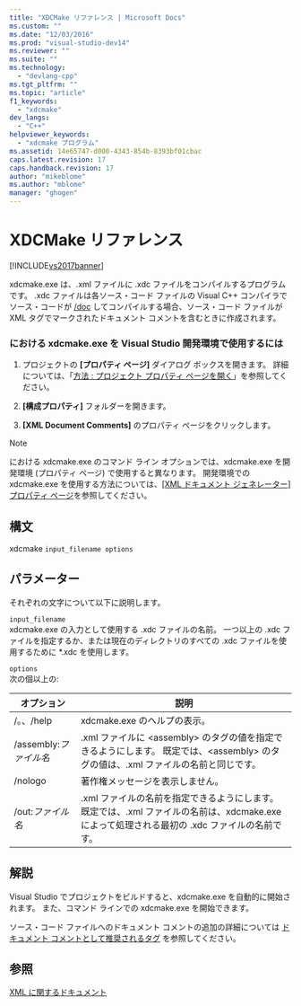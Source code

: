 ```yaml
---
title: "XDCMake リファレンス | Microsoft Docs"
ms.custom: ""
ms.date: "12/03/2016"
ms.prod: "visual-studio-dev14"
ms.reviewer: ""
ms.suite: ""
ms.technology: 
  - "devlang-cpp"
ms.tgt_pltfrm: ""
ms.topic: "article"
f1_keywords: 
  - "xdcmake"
dev_langs: 
  - "C++"
helpviewer_keywords: 
  - "xdcmake プログラム"
ms.assetid: 14e65747-d000-4343-854b-8393bf01cbac
caps.latest.revision: 17
caps.handback.revision: 17
author: "mikeblome"
ms.author: "mblome"
manager: "ghogen"
---
```

# XDCMake リファレンス
[!INCLUDE[vs2017banner](../assembler/inline/includes/vs2017banner.md)]

xdcmake.exe は、.xml ファイルに .xdc ファイルをコンパイルするプログラムです。  .xdc ファイルは各ソース・コード ファイルの Visual C\+\+ コンパイラでソース・コードが [\/doc](../build/reference/doc-process-documentation-comments-c-cpp.md) してコンパイルする場合、ソース・コード ファイルが XML タグでマークされたドキュメント コメントを含むときに作成されます。  
  
### における xdcmake.exe を Visual Studio 開発環境で使用するには  
  
1.  プロジェクトの **\[プロパティ ページ\]** ダイアログ ボックスを開きます。  詳細については、「[方法 : プロジェクト プロパティ ページを開く](../misc/how-to-open-project-property-pages.md)」を参照してください。  
  
2.  **\[構成プロパティ\]** フォルダーを開きます。  
  
3.  **\[XML Document Comments\]** のプロパティ ページをクリックします。  
  
> [!NOTE]
>  における xdcmake.exe のコマンド ライン オプションでは、xdcmake.exe を開発環境 \(プロパティ ページ\) で使用すると異なります。  開発環境での xdcmake.exe を使用する方法については、[\[XML ドキュメント ジェネレーター\] プロパティ ページ](../Topic/XML%20Document%20Generator%20Tool%20Property%20Pages.md)を参照してください。  
  
## 構文  
 xdcmake `input_filename options`  
  
## パラメーター  
 それぞれの文字について以下に説明します。  
  
 `input_filename`  
 xdcmake.exe の入力として使用する .xdc ファイルの名前。  一つ以上の .xdc ファイルを指定するか、または現在のディレクトリのすべての .xdc ファイルを使用するために \*.xdc を使用します。  
  
 `options`  
 次の個以上の:  
  
|オプション|説明|  
|-----------|--------|  
|\/。、\/help|xdcmake.exe のヘルプの表示。|  
|\/assembly:*ファイル名*|.xml ファイルに \<assembly\> のタグの値を指定できるようにします。  既定では、\<assembly\> のタグの値は、.xml ファイルの名前と同じです。|  
|\/nologo|著作権メッセージを表示しません。|  
|\/out:*ファイル名*|.xml ファイルの名前を指定できるようにします。  既定では、.xml ファイルの名前は、xdcmake.exe によって処理される最初の .xdc ファイルの名前です。|  
  
## 解説  
 Visual Studio でプロジェクトをビルドすると、xdcmake.exe を自動的に開始されます。  また、コマンド ラインでの xdcmake.exe を開始できます。  
  
 ソース・コード ファイルへのドキュメント コメントの追加の詳細については [ドキュメント コメントとして推奨されるタグ](../Topic/Recommended%20Tags%20for%20Documentation%20Comments%20\(Visual%20C++\).md) を参照してください。  
  
## 参照  
 [XML に関するドキュメント](../ide/xml-documentation-visual-cpp.md)